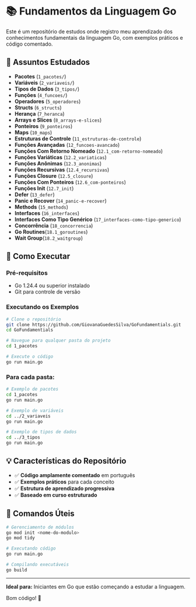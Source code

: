 # 📚 Fundamentos da Linguagem Go

Este é um repositório de estudos onde registro meu aprendizado dos conhecimentos fundamentais da linguagem Go, com exemplos práticos e código comentado.

## 📖 Assuntos Estudados

- **Pacotes** (`1_pacotes/`)
- **Variáveis** (`2_variaveis/`)
- **Tipos de Dados** (`3_tipos/`)
- **Funções** (`4_funcoes/`)
- **Operadores** (`5_operadores`)
- **Structs** (`6_structs`)
- **Herança** (`7_heranca`)
- **Arrays e Slices** (`8_arrays-e-slices`)
- **Ponteiros** (`9_ponteiros`)
- **Maps** (`10_maps`)
- **Estruturas de Controle** (`11_estruturas-de-controle`)
- **Funções Avançadas** (`12_funcoes-avancado`)
- **Funções Com Retorno Nomeado** (`12.1_com-retorno-nomeado`)
- **Funções Variáticas** (`12.2_variaticas`)
- **Funções Anônimas** (`12.3_anonimas`)
- **Funções Recursivas** (`12.4_recursivas`)
- **Funções Closure** (`12.5_closure`)
- **Funções Com Ponteiros** (`12.6_com-ponteiros`)
- **Funções Init** (`12.7_init`)
- **Defer** (`13_defer`)
- **Panic e Recover** (`14_panic-e-recover`) 
- **Methods** (`15_methods`)
- **Interfaces** (`16_interfaces`)
- **Interfaces Como Tipo Genérico** (`17_interfaces-como-tipo-generico`) 
- **Concorrência** (`18_concorrencia`)
- **Go Routines**(`18.1_goroutines`)
- **Wait Group**(`18.2_waitgroup`)

## 🚀 Como Executar

### Pré-requisitos
- Go 1.24.4 ou superior instalado
- Git para controle de versão

### Executando os Exemplos

```bash
# Clone o repositório
git clone https://github.com/GiovanaGuedesSilva/GoFundamentials.git
cd GoFundamentials

# Navegue para qualquer pasta do projeto
cd 1_pacotes

# Execute o código
go run main.go
```

### Para cada pasta:
```bash
# Exemplo de pacotes
cd 1_pacotes
go run main.go

# Exemplo de variáveis
cd ../2_variaveis
go run main.go

# Exemplo de tipos de dados
cd ../3_tipos
go run main.go
```

## 💡 Características do Repositório
- ✅ **Código amplamente comentado** em português
- ✅ **Exemplos práticos** para cada conceito
- ✅ **Estrutura de aprendizado progressiva**
- ✅ **Baseado em curso estruturado**

## 🔗 Comandos Úteis
```bash
# Gerenciamento de módulos
go mod init <nome-do-modulo>
go mod tidy

# Executando código
go run main.go

# Compilando executáveis
go build
```

---

**Ideal para:** Iniciantes em Go que estão começando a estudar a linguagem.

Bom código! 🚀
